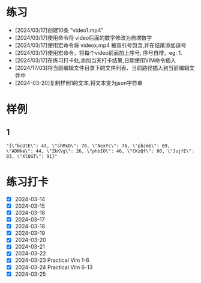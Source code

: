 # 练习

- [2024/03/17]创建10条 "video1.mp4"
- [2024/03/17]使用命令将 video后面的数字修改为自增数字
- [2024/03/17]使用宏命令将 videox.mp4 被双引号包含,并在结尾添加逗号
- [2024/03/17]使用宏命令，将每个video前面加上序号, 序号自增，eg: 1.
- [2024/03/17]在练习打卡处,添加当天打卡结果,日期使用VIM命令插入
- [2024/17/03]将当前编辑文件目录下的文件列表、当前路径插入到当前编辑文件中
- [2024-03-20]复制样例1的文本,将文本变为json字符串

# 样例
## 1
```text
"{\"bcUtE\": 43, \"shMxD\": 70, \"NexYc\": 76, \"pbzmb\": 69, \"ADNke\": 44, \"ZkKVg\": 26, \"phbIO\": 46, \"CKzQf\": 80, \"JujfE\": 83, \"XlQGT\": 91}"
```

# 练习打卡
- [x] 2024-03-14
- [x] 2024-03-15 
- [x] 2024-03-16
- [x] 2024-03-17 
- [x] 2024-03-18
- [x] 2024-03-19
- [x] 2024-03-20 
- [x] 2024-03-21
- [x] 2024-03-22
- [x] 2024-03-23 Practical Vim 1-6
- [x] 2024-03-24 Practical Vim 6-13
- [x] 2024-03-25

